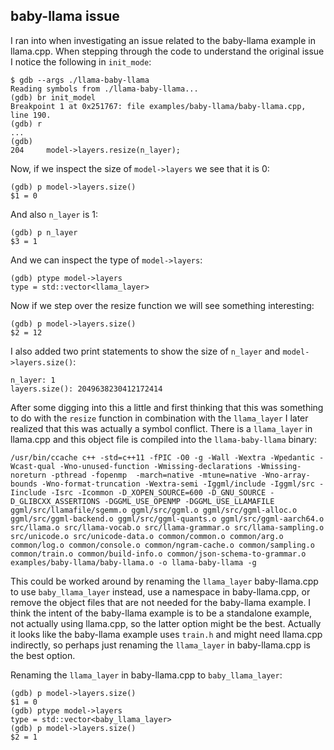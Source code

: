 ## baby-llama issue

I ran into when investigating an issue related to the baby-llama example in
llama.cpp. When stepping through the code to understand the original issue I
notice the following in `init_mode`:
```console
$ gdb --args ./llama-baby-llama
Reading symbols from ./llama-baby-llama...
(gdb) br init_model
Breakpoint 1 at 0x251767: file examples/baby-llama/baby-llama.cpp, line 190.
(gdb) r
...
(gdb)
204	    model->layers.resize(n_layer);
```
Now, if we inspect the size of `model->layers` we see that it is 0:
```console
(gdb) p model->layers.size()
$1 = 0
```
And also `n_layer` is 1:
```console
(gdb) p n_layer
$3 = 1
```
And we can inspect the type of `model->layers`:
```console
(gdb) ptype model->layers
type = std::vector<llama_layer>
```

Now if we step over the resize function we will see something interesting:
```console
(gdb) p model->layers.size()
$2 = 12
```
I also added two print statements to show the size of `n_layer` and
`model->layers.size()`:
```console
n_layer: 1
layers.size(): 2049638230412172414
```
After some digging into this a little and first thinking that this was something
to do with the `resize` function in combination with the `llama_layer` I later
realized that this was actually a symbol conflict. There is a `llama_layer` in
llama.cpp and this object file is compiled into the `llama-baby-llama` binary:
```console
/usr/bin/ccache c++ -std=c++11 -fPIC -O0 -g -Wall -Wextra -Wpedantic -Wcast-qual -Wno-unused-function -Wmissing-declarations -Wmissing-noreturn -pthread -fopenmp  -march=native -mtune=native -Wno-array-bounds -Wno-format-truncation -Wextra-semi -Iggml/include -Iggml/src -Iinclude -Isrc -Icommon -D_XOPEN_SOURCE=600 -D_GNU_SOURCE -D_GLIBCXX_ASSERTIONS -DGGML_USE_OPENMP -DGGML_USE_LLAMAFILE  ggml/src/llamafile/sgemm.o ggml/src/ggml.o ggml/src/ggml-alloc.o ggml/src/ggml-backend.o ggml/src/ggml-quants.o ggml/src/ggml-aarch64.o src/llama.o src/llama-vocab.o src/llama-grammar.o src/llama-sampling.o src/unicode.o src/unicode-data.o common/common.o common/arg.o common/log.o common/console.o common/ngram-cache.o common/sampling.o common/train.o common/build-info.o common/json-schema-to-grammar.o examples/baby-llama/baby-llama.o -o llama-baby-llama -g
```
This could be worked around by renaming the `llama_layer` baby-llama.cpp to
use `baby_llama_layer` instead, use a namespace in baby-llama.cpp, or remove
the object files that are not needed for the baby-llama example. I think the
intent of the baby-llama example is to be a standalone example, not actually
using llama.cpp, so the latter option might be the best. Actually it looks like
the baby-llama example uses `train.h` and might need llama.cpp indirectly, so
perhaps just renaming the `llama_layer` in baby-llama.cpp is the best option.

Renaming the `llama_layer` in baby-llama.cpp to `baby_llama_layer`:
```console
(gdb) p model->layers.size()
$1 = 0
(gdb) ptype model->layers
type = std::vector<baby_llama_layer>
(gdb) p model->layers.size()
$2 = 1
```


